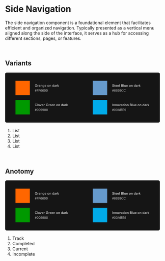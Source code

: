 # Side Navigation

The side navigation component is a foundational element that facilitates efficient and organized navigation. Typically presented as a vertical menu aligned along the side of the interface, it serves as a hub for accessing different sections, pages, or features.

</br>

## Variants

<img src="../../assets/images/foundations/color-secondary.jpg" alt="Secondarycolor" width="752"/>

1. List
2. List
3. List
4. List

</br>

## Anotomy

<img src="../../assets/images/foundations/color-secondary.jpg" alt="Secondarycolor" width="752"/>

1. Track
2. Completed
3. Current
4. Incomplete
